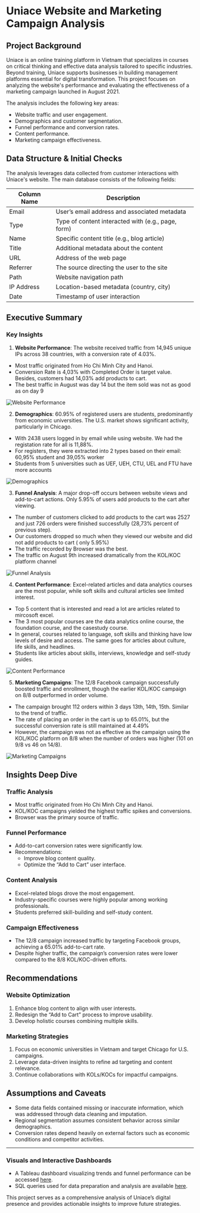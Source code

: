 # Uniace Website and Marketing Campaign Analysis

## Project Background
Uniace is an online training platform in Vietnam that specializes in courses on critical thinking and effective data analysis tailored to specific industries. Beyond training, Uniace supports businesses in building management platforms essential for digital transformation. This project focuses on analyzing the website's performance and evaluating the effectiveness of a marketing campaign launched in August 2021.

The analysis includes the following key areas:

- Website traffic and user engagement.
- Demographics and customer segmentation.
- Funnel performance and conversion rates.
- Content performance.
- Marketing campaign effectiveness.

## Data Structure & Initial Checks
The analysis leverages data collected from customer interactions with Uniace's website. The main database consists of the following fields:

| Column Name       | Description                               |
|-------------------|-------------------------------------------|  
| Email             | User’s email address and associated metadata |
| Type              | Type of content interacted with (e.g., page, form) |
| Name              | Specific content title (e.g., blog article) |
| Title             | Additional metadata about the content |
| URL               | Address of the web page |
| Referrer          | The source directing the user to the site |
| Path              | Website navigation path |
| IP Address        | Location-based metadata (country, city) |
| Date              | Timestamp of user interaction |

## Executive Summary
### Key Insights
1. **Website Performance**: The website received traffic from 14,945 unique IPs across 38 countries, with a conversion rate of 4.03%.
- Most traffic originated from Ho Chi Minh City and Hanoi.
- Conversion Rate is 4,03% with Completed Order is target value. Besides, customers had 14,03% add products to cart.
- The best traffic in August was day 14 but the item sold was not as good as on day 9

![Website Performance](chart\overview.png)

2. **Demographics**: 60.95% of registered users are students, predominantly from economic universities. The U.S. market shows significant activity, particularly in Chicago.
- With 2438 users logged in by email while using website. We had the registation rate for all is 11,88%.
- For registers, they were extracted into 2 types based on their email: 60,95% student and 39,05% worker
- Students from 5 universities such as UEF, UEH, CTU, UEL and FTU have more accounts

![Demographics](chart\demographics.png)

3. **Funnel Analysis**: A major drop-off occurs between website views and add-to-cart actions. Only 5.95% of users add products to the cart after viewing.
- The number of customers clicked to add products to the cart was 2527 and just 726 orders were finished successfully (28,73% percent of previous step).
- Our customers dropped so much when they viewed our website and did not add products to cart ( only 5.95%)
- The traffic recorded by Browser was the best.
- The traffic on August 9th increased dramatically from the KOL/KOC platform channel

![Funnel Analysis](chart\traffic.png)

4. **Content Performance**: Excel-related articles and data analytics courses are the most popular, while soft skills and cultural articles see limited interest.
- Top 5 content that is interested and read a lot are articles related to mircosoft excel.  
- The 3 most popular courses are the data analytics online course, the foundation course, and the casestudy course. 
- In general, courses related to language, soft skills and thinking have low levels of desire and access. The same goes for articles about culture, life skills, and headlines. 
- Students like articles about skills, interviews, knowledge and self-study guides.

![Content Performance](chart\content.png)

5. **Marketing Campaigns**: The 12/8 Facebook campaign successfully boosted traffic and enrollment, though the earlier KOL/KOC campaign on 8/8 outperformed in order volume.
- The campaign brought 112 orders within 3 days 13th, 14th, 15th. Similar to the trend of traffic.
- The rate of placing an order in the cart is up to 65.01%, but the successful conversion rate is still maintained at 4.49%
- However, the campaign was not as effective as the campaign using the KOL/KOC platform on 8/8 when the number of orders was higher (101 on 9/8 vs 46 on 14/8).

![Marketing Campaigns](chart\campaign.png)

## Insights Deep Dive
### Traffic Analysis
- Most traffic originated from Ho Chi Minh City and Hanoi.
- KOL/KOC campaigns yielded the highest traffic spikes and conversions.
- Browser was the primary source of traffic.

### Funnel Performance
- Add-to-cart conversion rates were significantly low.
- Recommendations:
  - Improve blog content quality.
  - Optimize the “Add to Cart” user interface.

### Content Analysis
- Excel-related blogs drove the most engagement.
- Industry-specific courses were highly popular among working professionals.
- Students preferred skill-building and self-study content.

### Campaign Effectiveness
- The 12/8 campaign increased traffic by targeting Facebook groups, achieving a 65.01% add-to-cart rate.
- Despite higher traffic, the campaign’s conversion rates were lower compared to the 8/8 KOL/KOC-driven efforts.

## Recommendations
### Website Optimization
1. Enhance blog content to align with user interests.
2. Redesign the “Add to Cart” process to improve usability.
3. Develop holistic courses combining multiple skills.

### Marketing Strategies
1. Focus on economic universities in Vietnam and target Chicago for U.S. campaigns.
2. Leverage data-driven insights to refine ad targeting and content relevance.
3. Continue collaborations with KOLs/KOCs for impactful campaigns.

## Assumptions and Caveats
- Some data fields contained missing or inaccurate information, which was addressed through data cleaning and imputation.
- Regional segmentation assumes consistent behavior across similar demographics.
- Conversion rates depend heavily on external factors such as economic conditions and competitor activities.

---
### Visuals and Interactive Dashboards
- A Tableau dashboard visualizing trends and funnel performance can be accessed [here](#).
- SQL queries used for data preparation and analysis are available [here](#).

This project serves as a comprehensive analysis of Uniace’s digital presence and provides actionable insights to improve future strategies.

